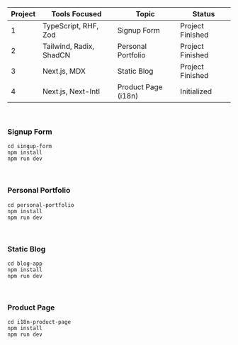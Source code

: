 | Project | Tools Focused           | Topic               | Status           |
| ------- | ----------------------- | ------------------- | ---------------- |
| 1       | TypeScript, RHF, Zod    | Signup Form         | Project Finished |
| 2       | Tailwind, Radix, ShadCN | Personal Portfolio  | Project Finished |
| 3       | Next.js, MDX            | Static Blog         | Project Finished |
| 4       | Next.js, Next-Intl      | Product Page (i18n) | Initialized      |

<br/>

### Signup Form

```shell
cd singup-form
npm install
npm run dev
```

<br/>

### Personal Portfolio

```shell
cd personal-portfolio
npm install
npm run dev
```

<br/>

### Static Blog

```shell
cd blog-app
npm install
npm run dev
```

<br/>

### Product Page

```shell
cd i18n-product-page
npm install
npm run dev
```
